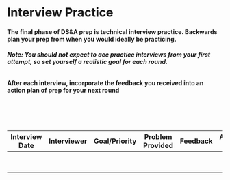 # Interview Practice



#### The final phase of DS&A prep is technical interview practice. Backwards plan your prep from when you would ideally be practicing.

###### ***Note: You should not expect to ace practice interviews from your first attempt, so set yourself a realistic goal for each round.*** ######

#### After each interview, incorporate the feedback you received into an action plan of prep for your next round

<br>
<br>
<br>

| Interview Date  | Interviewer | Goal/Priority | Problem Provided | Feedback | Action Plan |
| ------- | ------- | ------- | ------- | ------- | ------- | 
|         |         |         |         |         |         | 
|         |         |         |         |         |         |         
|         |         |         |         |         |         |         
|         |         |         |         |         |         |         
|         |         |         |         |         |         |         
|         |         |         |         |         |         |         
|         |         |         |         |         |         | 
|         |         |         |         |         |         |
